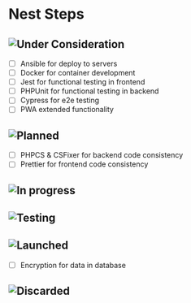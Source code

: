 # Nest Steps

![Under Consideration](https://img.shields.io/badge/status-Under%20Consideration-9cf?style=for-the-badge)
-- 

- [ ] Ansible for deploy to servers
- [ ] Docker for container development
- [ ] Jest for functional testing in frontend
- [ ] PHPUnit for functional testing in backend
- [ ] Cypress for e2e testing
- [ ] PWA extended functionality

![Planned](https://img.shields.io/badge/status-planned-yellow?style=for-the-badge)
--

- [ ] PHPCS & CSFixer for backend code consistency
- [ ] Prettier for frontend code consistency

![In progress](https://img.shields.io/badge/status-in%20progress-green?style=for-the-badge)
--

![Testing](https://img.shields.io/badge/status-testing-blue?style=for-the-badge)
--

![Launched](https://img.shields.io/badge/status-launched-brightgreen?style=for-the-badge)
--
- [ ] Encryption for data in database

![Discarded](https://img.shields.io/badge/status-discarded-red?style=for-the-badge)
--




<!--
![Under Consideration](https://img.shields.io/badge/status-Under%20Consideration-9cf?style=flat-square)
![Planned](https://img.shields.io/badge/status-planned-yellow?style=flat-square)
![In progress](https://img.shields.io/badge/status-in%20progress-green?style=flat-square)
![Testing](https://img.shields.io/badge/status-testing-blue?style=flat-square)
![Launched](https://img.shields.io/badge/status-launched-brightgreen?style=flat-square)
![Discarded](https://img.shields.io/badge/status-discarded-red?style=flat-square)
-->